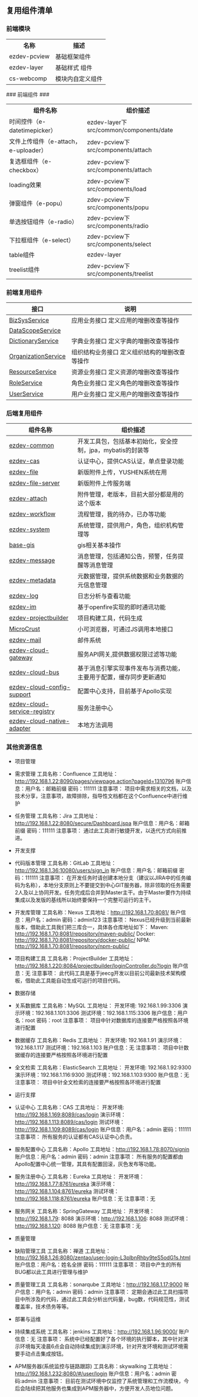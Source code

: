 ## 复用组件清单 ##
### 前端模块 ###
<table class="typeSummary" border="0" cellpadding="3" cellspacing="0">
    <tr>
        <th class="colFirst" scope="col">名称</th>
        <th class="colLast" scope="col">描述</th>
    </tr>
    <tr>
        <td class="colFirst" scope="col">ezdev-pcview</th>
        <td class="colLast" scope="col">基础框架组件</th>
    </tr>
   <tr>
            <td class="colFirst" scope="col">ezdev-layer</th>
            <td class="colLast" scope="col">基础样式 组件</th>
   </tr>
    <tr>
               <td class="colFirst" scope="col">cs-webcomp</th>
               <td class="colLast" scope="col">模块内自定义组件</th>
      </tr>
</table>
### 前端组件 ###
<table class="typeSummary" border="0" cellpadding="3" cellspacing="0">
    <tr>
        <th class="colFirst" scope="col">组件名称</th>
        <th class="colLast" scope="col">组价描述</th>
    </tr>
    <tr>
        <td class="colFirst" scope="col">时间控件（e-datetimepicker）</th>
        <td class="colLast" scope="col">ezdev-layer下src/common/components/date</th>
    </tr>
   <tr>
            <td class="colFirst" scope="col">文件上传组件（e-attach，e-uploader）</th>
            <td class="colLast" scope="col">zdev-pcview下src/components/attach</th>
   </tr>
    <tr>
            <td class="colFirst" scope="col">复选框组件（e-checkbox）</th>
            <td class="colLast" scope="col">zdev-pcview下src/components/attach</th>
    </tr>
     <tr>
                <td class="colFirst" scope="col">loading效果</th>
                <td class="colLast" scope="col">zdev-pcview下src/components/load</th>
     </tr>
    <tr>
               <td class="colFirst" scope="col">弹窗组件（e-popu）</th>
               <td class="colLast" scope="col">zdev-pcview下src/components/popu</th>
    </tr>
    <tr>
                   <td class="colFirst" scope="col">单选按钮组件（e-radio）</th>
                   <td class="colLast" scope="col">zdev-pcview下src/components/radio</th>
    </tr>
     <tr>
                  <td class="colFirst" scope="col">下拉框组件（e-select）</th>
                  <td class="colLast" scope="col">zdev-pcview下src/components/select</th>
     </tr>
      <tr>
                  <td class="colFirst" scope="col">table组件</th>
                  <td class="colLast" scope="col">ezdev-layer</th>
      </tr>
      <tr>
                   <td class="colFirst" scope="col">treelist组件</th>
                    <td class="colLast" scope="col">zdev-pcview下src/components/treelist</th>
      </tr>
</table>

### 前端复用组件 ###
<table class="typeSummary" border="0" cellpadding="3" cellspacing="0">
<tbody><tr>
<th class="colFirst" scope="col">接口</th>
<th class="colLast" scope="col">说明</th>
</tr>
</tbody><tbody>
<tr class="altColor">
<td class="colFirst"><a href="../../../../com/chrtc/system/service/BizSysService.html" >BizSysService</a></td>
<td class="colLast">
<div class="block">应用业务接口
 定义应用的增删改查等操作</div>
</td>
</tr>
<tr class="rowColor">
<td class="colFirst"><a href="../../../../com/chrtc/system/service/DataScopeService.html" >DataScopeService</a></td>
<td class="colLast">&nbsp;</td>
</tr>
<tr class="altColor">
<td class="colFirst"><a href="../../../../com/chrtc/system/service/DictionaryService.html" >DictionaryService</a></td>
<td class="colLast">
<div class="block">字典业务接口
 定义字典的增删改查等操作</div>
</td>
</tr>
<tr class="rowColor">
<td class="colFirst"><a href="../../../../com/chrtc/system/service/OrganizationService.html" >OrganizationService</a></td>
<td class="colLast">
<div class="block">组织结构业务接口
 定义组织结构的增删改查等操作</div>
</td>
</tr>
<tr class="altColor">
<td class="colFirst"><a href="../../../../com/chrtc/system/service/ResourceService.html" >ResourceService</a></td>
<td class="colLast">
<div class="block">资源业务接口
 定义资源的增删改查等操作</div>
</td>
</tr>
<tr class="rowColor">
<td class="colFirst"><a href="../../../../com/chrtc/system/service/RoleService.html" >RoleService</a></td>
<td class="colLast">
<div class="block">角色业务接口
 定义角色的增删改查等操作</div>
</td>
</tr>
<tr class="altColor">
<td class="colFirst"><a href="../../../../com/chrtc/system/service/UserService.html" >UserService</a></td>
<td class="colLast">
<div class="block">用户业务接口
 定义用户的增删改查等操作</div>
</td>
</tr>
</tbody>
</table>

### 后端复用组件 ###
<table class="typeSummary" border="0" cellpadding="3" cellspacing="0">
<tbody><tr>
<th class="colFirst" scope="col">组件名称</th>
<th class="colLast" scope="col">组价描述</th>
</tr>
</tbody><tbody>
<tr class="altColor">
<td class="colFirst"><a href="http://192.168.1.36:10080/ezdev/ezdev-common" >ezdev-common</a></td>
<td class="colLast">
<div class="block">
 开发工具包，包括基本初始化，安全控制，jpa，mybatis的封装等</div>
</td>
</tr>

<tr class="altColor">
<td class="colFirst"><a href="http://192.168.1.36:10080/ezdev/ezdev-cas" >ezdev-cas</a></td>
<td class="colLast">
<div class="block">
 认证中心，提供CAS认证，单点登录功能</div>
</td>
</tr>

<tr class="rowColor">
<td class="colFirst"><a href="http://192.168.1.36:10080/ezdev/ezdev-file" >ezdev-file</a></td>
<td class="colLast">
<div class="block">
 新版附件上传，YUSHEN系统在用</div>
</td>
</tr>

<tr class="rowColor">
<td class="colFirst"><a href="http://192.168.1.36:10080/ezdev/ezdev-file-server" >ezdev-file-server</a></td>
<td class="colLast">
<div class="block">
 新版附件上传服务端</div>
</td>
</tr>

<tr class="rowColor">
<td class="colFirst"><a href="http://192.168.1.36:10080/ezdev/ezdev-attach" >ezdev-attach</a></td>
<td class="colLast">
<div class="block">
 附件管理，老版本，目前大部分都是用的这个版本</div>
</td>
</tr>


<tr class="altColor">
<td class="colFirst"><a href="http://192.168.1.36:10080/ezdev/ezdev-workflow" >ezdev-workflow</a></td>
<td class="colLast">
<div class="block">
 流程管理，我的待办，已办等功能</div>
</td>
</tr>
<tr class="rowColor">
<td class="colFirst"><a href="http://192.168.1.36:10080/ezdev/ezdev-system" >ezdev-system</a></td>
<td class="colLast">
<div class="block">
 系统管理，提供用户，角色，组织机构管理等</div>
</td>
</tr>
<tr class="altColor">
<td class="colFirst"><a href="http://192.168.1.36:10080/ezdev/base-gis" >base-gis</a></td>
<td class="colLast">
<div class="block">
 gis相关基本操作</div>
</td>
</tr>

<tr class="altColor">
<td class="colFirst"><a href="http://192.168.1.36:10080/ezdev/ezdev-message" >ezdev-message</a></td>
<td class="colLast">
<div class="block">
 消息管理，包括通知公告，预警，任务提醒等消息管理</div>
</td>
</tr>

<tr class="altColor">
<td class="colFirst"><a href="http://192.168.1.36:10080/ezdev/ezdev-metadata" >ezdev-metadata</a></td>
<td class="colLast">
<div class="block">
 元数据管理，提供系统数据和业务数据的元信息管理</div>
</td>
</tr>

<tr class="altColor">
<td class="colFirst"><a href="http://192.168.1.36:10080/ezdev/ezdev-log" >ezdev-log</a></td>
<td class="colLast">
<div class="block">
 日志分析与查看功能</div>
</td>
</tr>

<tr class="altColor">
<td class="colFirst"><a href="http://192.168.1.36:10080/ezdev/im" >ezdev-im</a></td>
<td class="colLast">
<div class="block">
 基于openfire实现的即时通讯功能</div>
</td>
</tr>

<tr class="altColor">
<td class="colFirst"><a href="http://192.168.1.36:10080/ezdev/ezdev-projectbuilder" >ezdev-projectbuilder</a></td>
<td class="colLast">
<div class="block">
 项目构建工具，代码生成</div>
</td>
</tr>

<tr class="altColor">
<td class="colFirst"><a href="http://192.168.1.36:10080/ezdev/MicroCrust" >MicroCrust</a></td>
<td class="colLast">
<div class="block">
 小可浏览器，可通过JS调用本地接口</div>
</td>
</tr>

<tr class="altColor">
<td class="colFirst"><a href="http://192.168.1.36:10080/ezdev/ezdev-mail" >ezdev-mail</a></td>
<td class="colLast">
<div class="block">
 邮件系统</div>
</td>
</tr>

<tr class="altColor">
<td class="colFirst"><a href="http://192.168.1.36:10080/ezdev-cloud/ezdev-cloud-gateway" >ezdev-cloud-gateway</a></td>
<td class="colLast">
<div class="block">
 服务API网关,提供数据权限过滤等功能</div>
</td>
</tr>

<tr class="altColor">
<td class="colFirst"><a href="http://192.168.1.36:10080/ezdev-cloud/ezdev-cloud-bus" >ezdev-cloud-bus</a></td>
<td class="colLast">
<div class="block">
 基于消息引擎实现事件发布与消费功能，主要用于配置，缓存同步更新通知</div>
</td>
</tr>

<tr class="altColor">
<td class="colFirst"><a href="http://192.168.1.36:10080/ezdev-cloud/ezdev-cloud-config-support" >ezdev-cloud-config-support</a></td>
<td class="colLast">
<div class="block">
 配置中心支持，目前基于Apollo实现</div>
</td>
</tr>

<tr class="altColor">
<td class="colFirst"><a href="http://192.168.1.36:10080/ezdev-cloud/ezdev-cloud-service-registry" >ezdev-cloud-service-registry</a></td>
<td class="colLast">
<div class="block">
 服务注册中心</div>
</td>
</tr>

<tr class="altColor">
<td class="colFirst"><a href="http://192.168.1.36:10080/ezdev-cloud/ezdev-cloud-native-adapter.git" >ezdev-cloud-native-adapter</a></td>
<td class="colLast">
<div class="block">
 本地方法调用</div>
</td>
</tr>

</tbody>
</table>

### 其他资源信息 ###
-	项目管理
-	需求管理
工具名称：Confluence
工具地址：http://192.168.1.22:8090/pages/viewpage.action?pageId=1310796
账户信息：用户名：邮箱前缀 密码：111111
注意事项：
	项目中需求相关的文档，以及技术分享，注意事项，故障排除，指导性文档都在这个Confluence中进行维护

-	任务管理
工具名称：Jira
工具地址：http://192.168.1.22:8080/secure/Dashboard.jspa
账户信息：用户名：邮箱前缀 密码：111111
注意事项：
	通过此工具进行敏捷开发，以迭代方式向前推进。

-	开发支撑
-	代码版本管理
工具名称：GitLab
工具地址：http://192.168.1.36:10080/users/sign_in
账户信息：用户名：邮箱前缀 密码：111111
注意事项：
	在开发任务时请创建本地分支（建议以JIRA中的任务编码为名称），本地分支原则上不要提交到中心GIT服务器，除非领取的任务需要2人及以上协同开发。任务完成后合并到Master主干。由于Master要作为持续集成以及发版的基线所以始终要保持一个完整可运行的主干。

-	开发库管理
工具名称：Nexus
工具地址：http://192.168.1.70:8081/
账户信息：用户名：admin 密码：admin123
注意事项：
	Nexus已经升级到当前最新版本，借助此工具我们把三库合一，具体各仓库地址如下：
Maven: http://192.168.1.70:8081/repository/maven-public/
Docker: http://192.168.1.70:8081/repository/docker-public/
NPM: http://192.168.1.70:8081/repository/npm-public/ 

-	项目构建工具
工具名称：ProjectBuilder
工具地址：http://192.168.1.220:8084/projectbuilder/loginController.do?login
账户信息：无
注意事项：
	此代码工具是基于jeecg开发以目前公司最新技术架构模板，借助此工具能自动生成可运行的项目代码。

-	数据存储
-	关系数据库
工具名称：MySQL
工具地址：
	开发环境: 192.168.1.99:3306
	演示环境：192.168.1.101:3306
	测试环境：192.168.1.115:3306 
账户信息：用户名：root 密码：root
注意事项：
	项目中针对数据库的连接要严格按照各环境进行配置

-	数据缓存
工具名称：Redis
工具地址：
	开发环境: 192.168.1.91
	演示环境：192.168.1.117
	测试环境：192.168.1.103 
账户信息：无
注意事项：
	项目中针数据缓存的连接要严格按照各环境进行配置

-	全文检索
工具名称：ElasticSearch
工具地址：
	开发环境: 192.168.1.92:9300
	演示环境：192.168.1.116:9300
	测试环境：192.168.1.103:9300 
账户信息：无
注意事项：
	项目中针全文检索的连接要严格按照各环境进行配置


-	运行支撑
-	认证中心
工具名称：CAS
工具地址：
	开发环境: http://192.168.1.169:8089/cas/login
	演示环境：http://192.168.1.113:8089/cas/login
	测试环境：http://192.168.1.109:8089/cas/login
账户信息：用户名：admin 密码：111111
注意事项：
	所有服务的认证都有CAS认证中心负责。

-	服务配置中心
工具名称：Apollo
工具地址：http://192.168.1.78:8070/signin
账户信息：用户名：admin 密码：admin
注意事项：
	所有服务的配置都由Apollo配置中心统一管理，其具有配置回滚，灰色发布等功能。

-	服务注册中心
工具名称：Eureka
工具地址：
开发环境：http://192.168.1.77:8761/eureka
	演示环境：http://192.168.1.104:8761/eureka
	测试环境：http://192.168.1.118:8761/eureka
账户信息：无
注意事项：无

-	服务网关
工具名称：SpringGateway
工具地址：
开发环境：http://192.168.1.79: 8088
	演示环境：http://192.168.1.106: 8088
	测试环境：http://192.168.1.120: 8088
账户信息：无
注意事项：无

-	质量管理
-	缺陷管理工具
工具名称：禅道
工具地址：http://192.168.1.26:8080/zentao/user-login-L3plbnRhby9teS5odG1s.html
账户信息：用户名：姓名全拼 密码：111111
注意事项：
	项目中产生的所有BUG都以此工具进行管理与维护

-	质量管理工具
工具名称：sonarqube
工具地址：http://192.168.1.17:9000
账户信息：用户名：admin 密码：admin
注意事项：
	定期会通过此工具扫描项目中所涉及的代码，通过此工具会分析出代码量，bug数，代码规范性，测试覆盖率，技术债务等等。

-	部署与运维
-	持续集成系统
工具名称：jenkins
工具地址：http://192.168.1.96:9000/
账户信息：无
注意事项：
	系统中已经配置好了各个环境的执行脚本，其中针对演示环境每天凌晨6点会自动持续集成到演示环境，针对开发环境和测试环境需要手动点击集成按钮。

-	APM服务器(系统监控与链路跟踪)
工具名称：skywalking
工具地址：http://192.168.1.232:8080/#/user/login
账户信息：用户名：admin 密码:admin
注意事项：
	目前在测试环境中仅监控了系统管理和工作流模块，今后会陆续把其他服务也集成到APM服务器中，方便开发人员地位问题。

